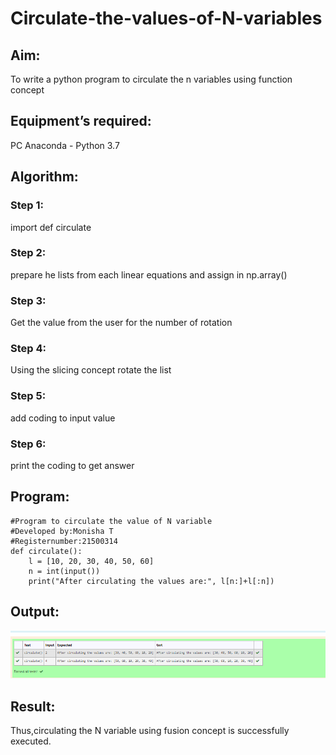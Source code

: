 # Circulate-the-values-of-N-variables
## Aim:
To write a python program to circulate the n variables using function concept
## Equipment’s required:
PC
Anaconda - Python 3.7
## Algorithm: 
### Step 1:
import def circulate
### Step 2:
prepare he lists from each linear equations and assign in np.array() 
### Step 3: 
Get the value from the user for the number of rotation
### Step 4: 
Using the slicing concept rotate the list

### Step 5:
add coding to input value  
### Step 6: 
print the coding to get answer
## Program:
```
#Program to circulate the value of N variable
#Developed by:Monisha T
#Registernumber:21500314
def circulate():
    l = [10, 20, 30, 40, 50, 60]
    n = int(input())
    print("After circulating the values are:", l[n:]+l[:n])

```

## Output:
![OUTPUT](./output.png)

## Result:
Thus,circulating the N variable using fusion concept is successfully executed.